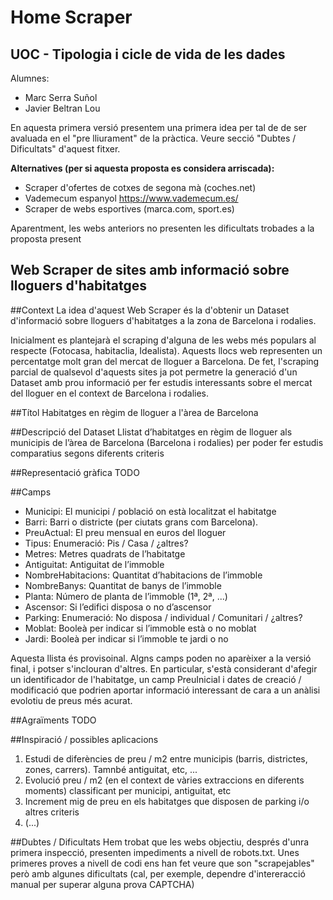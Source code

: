 # Home Scraper 
## UOC - Tipologia i cicle de vida de les dades
Alumnes:
- Marc Serra Suñol
- Javier Beltran Lou

En aquesta primera versió presentem una primera idea per tal de de ser avaluada en el "pre lliurament" de la pràctica. Veure secció "Dubtes / Dificultats"
d'aquest fitxer.

**Alternatives (per si aquesta proposta es considera arriscada):**
- Scraper d'ofertes de cotxes de segona mà (coches.net)
- Vademecum espanyol https://www.vademecum.es/
- Scraper de webs esportives (marca.com, sport.es) 

Aparentment, les webs anteriors no presenten les dificultats trobades a la proposta present

## Web Scraper de sites amb informació sobre lloguers d'habitatges
##Context
La idea d'aquest Web Scraper és la d'obtenir un Dataset d'informació sobre lloguers d'habitatges a la zona de Barcelona i rodalies.

Inicialment es plantejarà el scraping d'alguna de les webs més populars al respecte (Fotocasa, habitaclia, Idealista). 
Aquests llocs web representen un percentatge molt gran del mercat de lloguer a Barcelona. De fet, 
l'scraping parcial de qualsevol d'aquests sites ja pot permetre la generació d'un Dataset amb prou informació 
per fer estudis interessants sobre el mercat del lloguer en el context de Barcelona i rodalies.

##Títol
Habitatges en règim de lloguer a l'àrea de Barcelona

##Descripció del Dataset
Llistat d’habitatges en règim de lloguer als municipis de l’àrea de Barcelona (Barcelona i rodalies) 
per poder fer estudis comparatius segons diferents criteris

##Representació gràfica
TODO

##Camps

- Municipi: El municipi / població on està localitzat el habitatge
- Barri: Barri o districte (per ciutats grans com Barcelona).
- PreuActual: El preu mensual en euros del lloguer
- Tipus: Enumeració: Pis / Casa / ¿altres?
- Metres: Metres quadrats de l’habitatge
- Antiguitat: Antiguitat de l’immoble
- NombreHabitacions: Quantitat d’habitacions de l’immoble
- NombreBanys: Quantitat de banys de l’immoble
- Planta: Número de planta de l’immoble (1ª, 2ª, ...)
- Ascensor: Si l’edifici disposa o no d’ascensor
- Parking: Enumeració: No disposa / individual / Comunitari / ¿altres?
- Moblat: Booleà per indicar si l’immoble està o no moblat
- Jardi: Booleà per indicar si l’immoble te jardi o no

Aquesta llista és provisoinal. Algns camps poden no aparèixer a la versió final, i potser s'inclouran d'altres. En particular, s'està considerant
d'afegir un identificador de l'habitatge, un camp PreuInicial i dates de creació / modificació que podrien aportar informació interessant de cara 
a un anàlisi evolotiu de preus més acurat.

##Agraïments
TODO

##Inspiració / possibles aplicacions
1. Estudi de diferències de preu / m2 entre municipis (barris, districtes, zones, carrers). Tamnbé antiguitat, etc, ...
2. Evolució preu / m2 (en el context de vàries extraccions en diferents moments) classificant per municipi, antiguitat, etc
3. Increment mig de preu en els habitatges que disposen de parking i/o altres criteris
4. (...)

##Dubtes / Dificultats
Hem trobat que les webs objectiu, després d'unra primera inspecció, presenten impediments a nivell de robots.txt. Unes primeres proves a nivell de codi
ens han fet veure que son "scrapejables" però amb algunes dificultats (cal, per exemple, dependre d'intereracció manual per superar alguna prova CAPTCHA)





 


